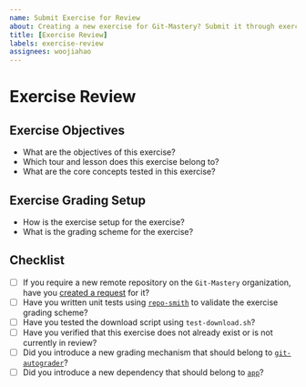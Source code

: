 ```yaml
---
name: Submit Exercise for Review
about: Creating a new exercise for Git-Mastery? Submit it through exercise review.
title: [Exercise Review]
labels: exercise-review
assignees: woojiahao
---
```


# Exercise Review

## Exercise Objectives

- What are the objectives of this exercise?
- Which tour and lesson does this exercise belong to?
- What are the core concepts tested in this exercise?

## Exercise Grading Setup

- How is the exercise setup for the exercise?
- What is the grading scheme for the exercise?

## Checklist

- [ ] If you require a new remote repository on the `Git-Mastery` organization, have you [created a request](https://github.com/git-mastery/exercises/issues/new?template=request_exercise_repository.md) for it?
- [ ] Have you written unit tests using [`repo-smith`](https://github.com/git-mastery/repo-smith) to validate the exercise grading scheme?
- [ ] Have you tested the download script using `test-download.sh`?
- [ ] Have you verified that this exercise does not already exist or is not currently in review?
- [ ] Did you introduce a new grading mechanism that should belong to [`git-autograder`](https://github.com/git-mastery/git-autograder)?
- [ ] Did you introduce a new dependency that should belong to [`app`](https://github.com/git-mastery/app)?
